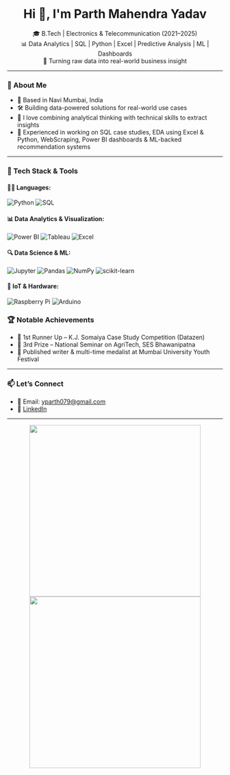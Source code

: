<h1 align="center">Hi 👋, I'm Parth Mahendra Yadav</h1>
<p align="center">
  🎓 B.Tech | Electronics & Telecommunication (2021–2025) <br>
  📊 Data Analytics | SQL | Python | Excel | Predictive Analysis | ML | Dashboards <br>
  🧠 Turning raw data into real-world business insight
</p>

---

### 💼 About Me

- 📍 Based in Navi Mumbai, India  
- 🛠️ Building data-powered solutions for real-world use cases  
- 🧠 I love combining analytical thinking with technical skills to extract insights  
- 💬 Experienced in working on SQL case studies, EDA using Excel & Python, WebScraping, Power BI dashboards & ML-backed recommendation systems

---

### 🧰 Tech Stack & Tools

#### 👨‍💻 Languages:
![Python](https://img.shields.io/badge/Python-FFD43B?style=for-the-badge&logo=python&logoColor=blue)
![SQL](https://img.shields.io/badge/SQL-4479A1?style=for-the-badge&logo=mysql&logoColor=white)

#### 📊 Data Analytics & Visualization:
![Power BI](https://img.shields.io/badge/PowerBI-F2C811?style=for-the-badge&logo=powerbi&logoColor=black)
![Tableau](https://img.shields.io/badge/Tableau-E97627?style=for-the-badge&logo=tableau&logoColor=white)
![Excel](https://img.shields.io/badge/Excel-217346?style=for-the-badge&logo=microsoft-excel&logoColor=white)

#### 🔍 Data Science & ML:
![Jupyter](https://img.shields.io/badge/Jupyter-F37626?style=for-the-badge&logo=jupyter&logoColor=white)
![Pandas](https://img.shields.io/badge/Pandas-150458?style=for-the-badge&logo=pandas&logoColor=white)
![NumPy](https://img.shields.io/badge/NumPy-013243?style=for-the-badge&logo=numpy&logoColor=white)
![scikit-learn](https://img.shields.io/badge/scikit%20learn-F7931E?style=for-the-badge&logo=scikit-learn&logoColor=white)

#### 🌱 IoT & Hardware:
![Raspberry Pi](https://img.shields.io/badge/Raspberry%20Pi-C51A4A?style=for-the-badge&logo=raspberrypi&logoColor=white)
![Arduino](https://img.shields.io/badge/Arduino-00979D?style=for-the-badge&logo=arduino&logoColor=white)

### 🏆 Notable Achievements

- 🥈 1st Runner Up – K.J. Somaiya Case Study Competition (Datazen)
- 🥉 3rd Prize – National Seminar on AgriTech, SES Bhawanipatna
- 📝 Published writer & multi-time medalist at Mumbai University Youth Festival

---

### 📫 Let’s Connect

- 📧 Email: yparth079@gmail.com  
- 🔗 [LinkedIn](https://linkedin.com/in/parth-yadav-4a73a526a)  

---

<p align="center">
  <img src="https://github-readme-stats.vercel.app/api?username=parthyadav&show_icons=true&theme=tokyonight" width="400"/>
  <img src="https://github-readme-streak-stats.herokuapp.com/?user=parthyadav&theme=tokyonight" width="400"/>
</p>

